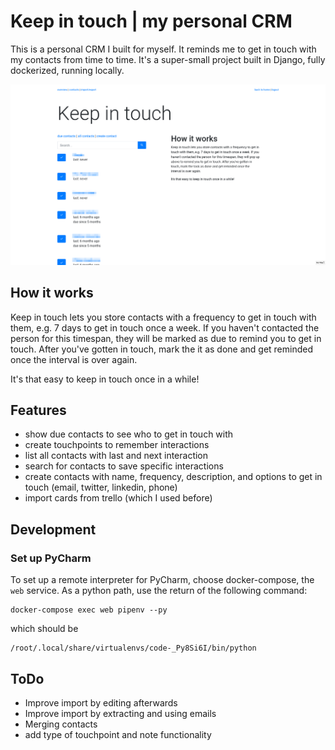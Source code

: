 # Keep in touch | my personal CRM
This is a personal CRM I built for myself.
It reminds me to get in touch with my contacts from time to time.
It's a super-small project built in Django, fully dockerized, running locally.

![Screenshot of my personal CRM](screenshot.png)

## How it works
Keep in touch lets you store contacts with a frequency to get in touch with them, e.g. 7 days to get in touch once a week. 
If you haven't contacted the person for this timespan, 
they will be marked as due to remind you to get in touch. 
After you've gotten in touch, 
mark the it as done and get reminded once the interval is over again.

It's that easy to keep in touch once in a while! 

## Features
* show due contacts to see who to get in touch with
* create touchpoints to remember interactions
* list all contacts with last and next interaction
* search for contacts to save specific interactions
* create contacts with name, frequency, description, and options to get in touch (email, twitter, linkedin, phone)
* import cards from trello (which I used before)

## Development
### Set up PyCharm
To set up a remote interpreter for PyCharm, choose docker-compose, the `web` service.
As a python path, use the return of the following command:
```
docker-compose exec web pipenv --py
```
which should be
```
/root/.local/share/virtualenvs/code-_Py8Si6I/bin/python
```

## ToDo
* Improve import by editing afterwards
* Improve import by extracting and using emails
* Merging contacts
* add type of touchpoint and note functionality